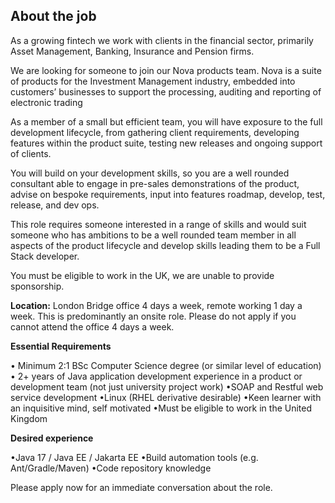 ## About the job

As a growing fintech we work with clients in the financial sector, primarily Asset Management, Banking, Insurance and Pension firms.

We are looking for someone to join our Nova products team. Nova is a suite of products for the Investment Management industry, embedded into customers’ businesses to support the processing, auditing and reporting of electronic trading
  
As a member of a small but efficient team, you will have exposure to the full development lifecycle, from gathering client requirements, developing features within the product suite, testing new releases and ongoing support of clients.

You will build on your development skills, so you are a well rounded consultant able to engage in pre-sales demonstrations of the product, advise on bespoke requirements, input into features roadmap, develop, test, release, and dev ops.

This role requires someone interested in a range of skills and would suit someone who has ambitions to be a well rounded team member in all aspects of the product lifecycle and develop skills leading them to be a Full Stack developer.

You must be eligible to work in the UK, we are unable to provide sponsorship.

**Location:** London Bridge office 4 days a week, remote working 1 day a week. This is predominantly an onsite role. Please do not apply if you cannot attend the office 4 days a week.

**Essential Requirements**

• Minimum 2:1 BSc Computer Science degree (or similar level of education)
• 2+ years of Java application development experience in a product or development team (not just university project work)
•SOAP and Restful web service development
•Linux (RHEL derivative desirable)
•Keen learner with an inquisitive mind, self motivated
•Must be eligible to work in the United Kingdom

**Desired experience**

•Java 17 / Java EE / Jakarta EE
•Build automation tools (e.g. Ant/Gradle/Maven)
•Code repository knowledge
  
Please apply now for an immediate conversation about the role.